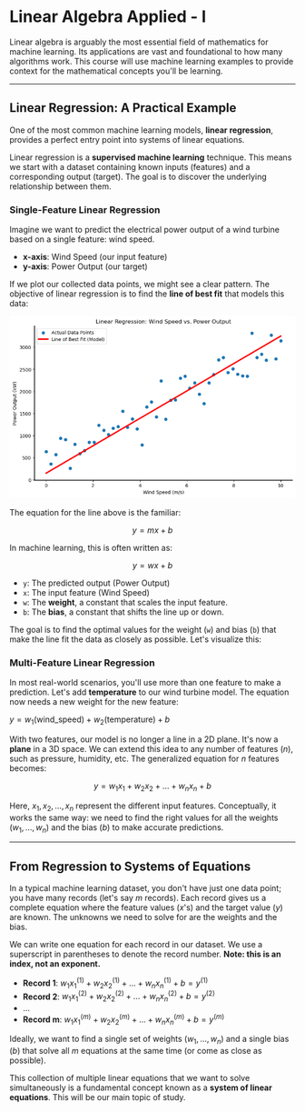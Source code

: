 # Linear Algebra Applied - I

Linear algebra is arguably the most essential field of mathematics for machine learning. Its applications are vast and foundational to how many algorithms work. This course will use machine learning examples to provide context for the mathematical concepts you'll be learning.

---

## Linear Regression: A Practical Example

One of the most common machine learning models, **linear regression**, provides a perfect entry point into systems of linear equations.

Linear regression is a **supervised machine learning** technique. This means we start with a dataset containing known inputs (features) and a corresponding output (target). The goal is to discover the underlying relationship between them.

### Single-Feature Linear Regression

Imagine we want to predict the electrical power output of a wind turbine based on a single feature: wind speed.

* **x-axis**: Wind Speed (our input feature)
* **y-axis**: Power Output (our target)

If we plot our collected data points, we might see a clear pattern. The objective of linear regression is to find the **line of best fit** that models this data:

![Wind Speed vs Power Output](./images/0101.png)

The equation for the line above is the familiar:

$$ y = mx + b $$

In machine learning, this is often written as:

$$ y = wx + b $$

* `y`: The predicted output (Power Output)
* `x`: The input feature (Wind Speed)
* `w`: The **weight**, a constant that scales the input feature.
* `b`: The **bias**, a constant that shifts the line up or down.

The goal is to find the optimal values for the weight (`w`) and bias (`b`) that make the line fit the data as closely as possible. Let's visualize this:

### Multi-Feature Linear Regression

In most real-world scenarios, you'll use more than one feature to make a prediction. Let's add **temperature** to our wind turbine model. The equation now needs a new weight for the new feature:

$` y = w_1(\text{wind\_speed}) + w_2(\text{temperature}) + b `$

With two features, our model is no longer a line in a 2D plane. It's now a **plane** in a 3D space. We can extend this idea to any number of features ($n$), such as pressure, humidity, etc. The generalized equation for $n$ features becomes:

$$ y = w_1x_1 + w_2x_2 + \dots + w_nx_n + b $$

Here, $x_1, x_2, \dots, x_n$ represent the different input features. Conceptually, it works the same way: we need to find the right values for all the weights ($w_1, \dots, w_n$) and the bias ($b$) to make accurate predictions.

---

## From Regression to Systems of Equations

In a typical machine learning dataset, you don't have just one data point; you have many records (let's say $m$ records). Each record gives us a complete equation where the feature values ($x$'s) and the target value ($y$) are known. The unknowns we need to solve for are the weights and the bias.

We can write one equation for each record in our dataset. We use a superscript in parentheses to denote the record number. **Note: this is an index, not an exponent.**

* **Record 1**: $w_1x_1^{(1)} + w_2x_2^{(1)} + \dots + w_nx_n^{(1)} + b = y^{(1)}$
* **Record 2**: $w_1x_1^{(2)} + w_2x_2^{(2)} + \dots + w_nx_n^{(2)} + b = y^{(2)}$
* ...
* **Record m**: $w_1x_1^{(m)} + w_2x_2^{(m)} + \dots + w_nx_n^{(m)} + b = y^{(m)}$

Ideally, we want to find a single set of weights ($w_1, \dots, w_n$) and a single bias ($b$) that solve all $m$ equations at the same time (or come as close as possible).

This collection of multiple linear equations that we want to solve simultaneously is a fundamental concept known as a **system of linear equations**. This will be our main topic of study.